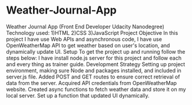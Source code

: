 # Weather-Journal-App
Weather Journal App (Front End Developer Udacity Nanodegree)  Technology used: 1)HTML 2)CSS 3)JavaScript  Project Objective In this project I have use Web APIs and asynchronous code, I have use OpenWeatherMap API to get weather based on user's location, and dynamically update UI.  Setup To get the project up and running follow the steps below: I have install node.js server for this project and follow each and every thing as trainer guide.  Development Strategy Setting up project environment, making sure Node and packages installed, and included in server.js file. Added POST and GET routes to ensure correct retrieval of data from the server. Acquired API credentials from OpenWeatherMap website. Created async functions to fetch weather data and store it on my local server. Set up a function that updated UI dynamically.
